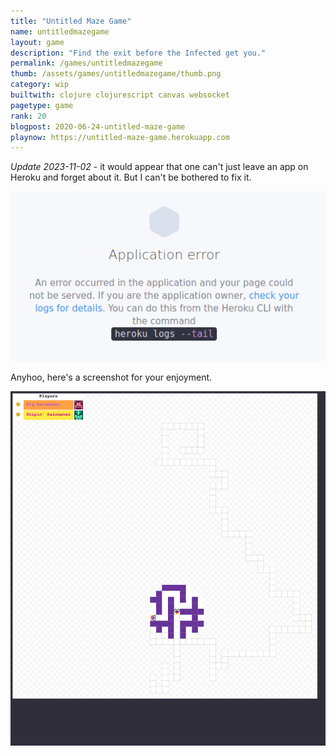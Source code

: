 ```yaml
---
title: "Untitled Maze Game"
name: untitledmazegame
layout: game
description: "Find the exit before the Infected get you."
permalink: /games/untitledmazegame
thumb: /assets/games/untitledmazegame/thumb.png
category: wip
builtwith: clojure clojurescript canvas websocket
pagetype: game
rank: 20
blogpost: 2020-06-24-untitled-maze-game
playnow: https://untitled-maze-game.herokuapp.com
---
```


*Update 2023-11-02* - it would appear that one can't just leave an app on Heroku and forget about it. But I can't be bothered to fix it.

![Heroku meh](/assets/games/untitledmazegame/meh.png)

Anyhoo, here's a screenshot for your enjoyment.


![Obligatory screenshot](/assets/games/untitledmazegame/screenshot.png)